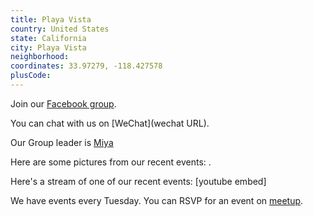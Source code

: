 ```yaml
---
title: Playa Vista
country: United States
state: California
city: Playa Vista
neighborhood: 
coordinates: 33.97279, -118.427578
plusCode:
---
```

Join our [Facebook group](https://www.facebook.com/groups/freecodecamp.playavista).

You can chat with us on [WeChat](wechat URL).

Our Group leader is [Miya](freecodecamp.org/miya)

Here are some pictures from our recent events:
![]().

Here's a stream of one of our recent events:
[youtube embed]

We have events every Tuesday. You can RSVP for an event on [meetup](meetupurl).

